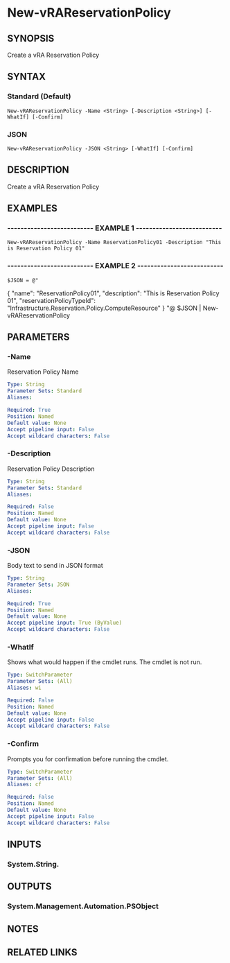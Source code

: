 # New-vRAReservationPolicy

## SYNOPSIS
Create a vRA Reservation Policy

## SYNTAX

### Standard (Default)
```
New-vRAReservationPolicy -Name <String> [-Description <String>] [-WhatIf] [-Confirm]
```

### JSON
```
New-vRAReservationPolicy -JSON <String> [-WhatIf] [-Confirm]
```

## DESCRIPTION
Create a vRA Reservation Policy

## EXAMPLES

### -------------------------- EXAMPLE 1 --------------------------
```
New-vRAReservationPolicy -Name ReservationPolicy01 -Description "This is Reservation Policy 01"
```

### -------------------------- EXAMPLE 2 --------------------------
```
$JSON = @"
```

{
  "name": "ReservationPolicy01",
  "description": "This is Reservation Policy 01",
  "reservationPolicyTypeId": "Infrastructure.Reservation.Policy.ComputeResource"
}
"@
$JSON | New-vRAReservationPolicy

## PARAMETERS

### -Name
Reservation Policy Name

```yaml
Type: String
Parameter Sets: Standard
Aliases: 

Required: True
Position: Named
Default value: None
Accept pipeline input: False
Accept wildcard characters: False
```

### -Description
Reservation Policy Description

```yaml
Type: String
Parameter Sets: Standard
Aliases: 

Required: False
Position: Named
Default value: None
Accept pipeline input: False
Accept wildcard characters: False
```

### -JSON
Body text to send in JSON format

```yaml
Type: String
Parameter Sets: JSON
Aliases: 

Required: True
Position: Named
Default value: None
Accept pipeline input: True (ByValue)
Accept wildcard characters: False
```

### -WhatIf
Shows what would happen if the cmdlet runs.
The cmdlet is not run.

```yaml
Type: SwitchParameter
Parameter Sets: (All)
Aliases: wi

Required: False
Position: Named
Default value: None
Accept pipeline input: False
Accept wildcard characters: False
```

### -Confirm
Prompts you for confirmation before running the cmdlet.

```yaml
Type: SwitchParameter
Parameter Sets: (All)
Aliases: cf

Required: False
Position: Named
Default value: None
Accept pipeline input: False
Accept wildcard characters: False
```

## INPUTS

### System.String.

## OUTPUTS

### System.Management.Automation.PSObject

## NOTES

## RELATED LINKS

